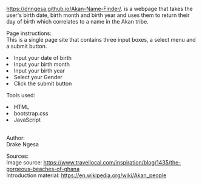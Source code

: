 https://dnngesa.github.io/Akan-Name-Finder/. is a webpage that takes the user's birth date, birth month and birth year and uses them to return their day of birth which correlates to a name in the Akan tribe.

Page instructions:
<br>This is a single page site that contains three input boxes, a select menu and a submit button.
<li>Input your date of birth</li>
<li>Input your birth month</li>
<li>Input your birth year</li>
<li>Select your Gender</li>
<li>Click the submit button</li>

Tools used:
<li>HTML</li>
<li>bootstrap.css</li>
<li>JavaScript</li>

<br>Author:
<br>Drake Ngesa

Sources:
<br>Image source: https://www.travellocal.com/inspiration/blog/1435/the-gorgeous-beaches-of-ghana
<br>Introduction material: https://en.wikipedia.org/wiki/Akan_people
